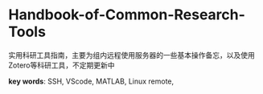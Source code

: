 # Handbook-of-Common-Research-Tools

实用科研工具指南，主要为组内远程使用服务器的一些基本操作备忘，以及使用Zotero等科研工具，不定期更新中

**key words**:  SSH, VScode, MATLAB, Linux remote, 
